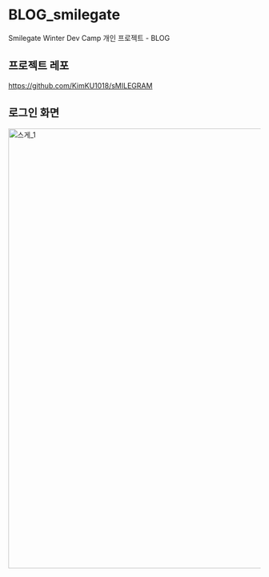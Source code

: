 # BLOG_smilegate
Smilegate Winter Dev Camp 개인 프로젝트 - BLOG

## 프로젝트 레포
https://github.com/KimKU1018/sMILEGRAM

## 로그인 화면
<img width="877" alt="스게_1" src="https://user-images.githubusercontent.com/86593582/210240760-0970752b-5603-4d4a-b447-40e9f5d8608d.png">

##

